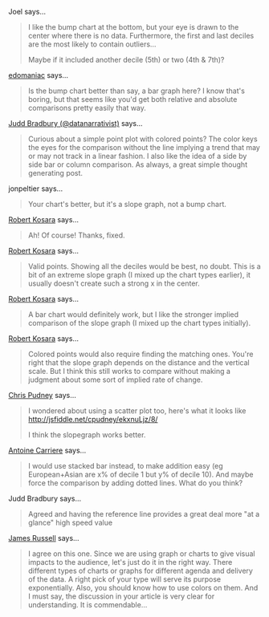 Joel says…
>	I like the bump chart at the bottom, but your eye is drawn to the center where there is no data.  Furthermore, the first and last deciles are the most likely to contain outliers…
>	
>	Maybe if it included another decile (5th) or two (4th &amp; 7th)?

<a href="http://gravatar.com/edomaniac" rel="nofollow noopener" target="_blank">edomaniac</a> says…
>	Is the bump chart better than say, a bar graph here? I know that's boring, but that seems like you'd get both relative and absolute comparisons pretty easily that way.

<a href="http://twitter.com/datanarrativist" rel="nofollow noopener" target="_blank">Judd Bradbury (@datanarrativist)</a> says…
>	Curious about a simple point plot with colored points? The color keys the eyes for the comparison without the line implying a trend that may or may not track in a linear fashion. I also like the idea of a side by side bar or column comparison. As always, a great simple thought generating post.

jonpeltier says…
>	Your chart's better, but it's a slope graph, not a bump chart.

<a href="/about" rel="nofollow noopener" target="_blank">Robert Kosara</a> says…
>	Ah! Of course! Thanks, fixed.

<a href="/about" rel="nofollow noopener" target="_blank">Robert Kosara</a> says…
>	Valid points. Showing all the deciles would be best, no doubt. This is a bit of an extreme slope graph (I mixed up the chart types earlier), it usually doesn't create such a strong x in the center.

<a href="/about" rel="nofollow noopener" target="_blank">Robert Kosara</a> says…
>	A bar chart would definitely work, but I like the stronger implied comparison of the slope graph (I mixed up the chart types initially).

<a href="/about" rel="nofollow noopener" target="_blank">Robert Kosara</a> says…
>	Colored points would also require finding the matching ones. You're right that the slope graph depends on the distance and the vertical scale. But I think this still works to compare without making a judgment about some sort of implied rate of change.

<a href="http://vislives.com" rel="nofollow noopener" target="_blank">Chris Pudney</a> says…
>	I wondered about using a scatter plot too, here's what it looks like
>	http://jsfiddle.net/cpudney/ekxnuLjz/8/
>	
>	I think the slopegraph works better.

<a href="https://plus.google.com/+AntoineCarriere" rel="nofollow noopener" target="_blank">Antoine Carriere</a> says…
>	I would use stacked bar instead, to make addition easy (eg European+Asian are x% of decile 1 but y% of decile 10). And maybe force the comparison by adding dotted lines.  What do you think?

Judd Bradbury says…
>	Agreed and having the reference line provides a great deal more "at a glance" high speed value

<a href="http://www.academicservicing.com/" rel="nofollow noopener" target="_blank">James Russell</a> says…
>	I agree on this one. Since we are using graph or charts to give visual impacts to the audience, let's just do it in the right way. There different types of charts or graphs for different agenda and delivery of the data. A right pick of your type will serve its purpose exponentially. Also, you should know how to use colors on them. And I must say, the discussion in your article is very clear for understanding. It is commendable...
